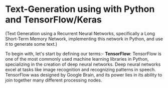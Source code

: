 # Text-Generation using with Python and TensorFlow/Keras

(Text Generation using a Recurrent Neural Networks, specifically a Long Short-Term Memory Network, implementing this network in Python, and use it to generate some text.)

To begin with, let's start by defining our terms:-
**TensorFlow**:
TensorFlow is one of the most commonly used machine learning libraries in Python, specializing in the creation of deep neural networks. Deep neural networks excel at tasks like image recognition and recognizing patterns in speech. TensorFlow was designed by Google Brain, and its power lies in its ability to join together many different processing nodes.

